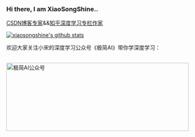 ### Hi there, I am XiaoSongShine..

[CSDN博客专家](https://xiaosongshine.blog.csdn.net/)&&[知乎深度学习专栏作家](https://www.zhihu.com/people/xiaosongshine)



[![xiaosongshine's github stats](https://github-readme-stats.vercel.app/api?username=xiaosongshine&theme=vue&&hide=prs,contribs)](https://xiaosongshine.blog.csdn.net/)

<p>欢迎大家关注小宋的深度学习公众号《极简AI》带你学深度学习： </p>
</br>
<img src="https://img-blog.csdnimg.cn/img_convert/f4c0601fd8f86b2795e3d00928660bd9.png" height="180" width="480" alt="极简AI公众号" />

<!--
**xiaosongshine/xiaosongshine** is a ✨ _special_ ✨ repository because its `README.md` (this file) appears on your GitHub profile.

Here are some ideas to get you started:

- 🔭 I’m currently working on ...
- 🌱 I’m currently learning ...
- 👯 I’m looking to collaborate on ...
- 🤔 I’m looking for help with ...
- 💬 Ask me about ...
- 📫 How to reach me: ...
- 😄 Pronouns: ...
- ⚡ Fun fact: ...
-->
